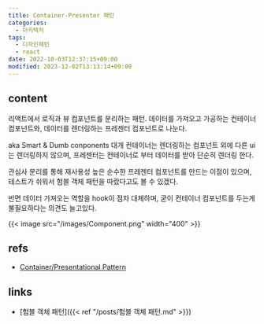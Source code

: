 ```yaml
---
title: Container-Presenter 패턴
categories:
  - 아키텍처
tags:
  - 디자인패턴
  - react
date: 2022-10-03T12:37:15+09:00
modified: 2023-12-02T13:13:14+09:00
---
```


## content
리액트에서 로직과 뷰 컴포넌트를 분리하는 패턴. 데이터를 가져오고 가공하는 컨테이너 컴포넌트와, 데이터를 렌더링하는 프레젠터 컴포넌트로 나눈다. 

aka Smart & Dumb conponents
대개 컨테이너는 렌더링하는 컴포넌트 외에 다른 ui는 렌더링하지 않으며, 프레젠터는 컨테이너로 부터 데이터를 받아 단순히 렌더링 한다.

관심사 분리를 통해 재사용성 높은 순수한 프레젠터 컴포넌트를 만드는 이점이 있으며, 테스트가 쉬워서 험블 객체 패턴을 따랐다고도 볼 수 있겠다.

반면 데이터 가져오는 역할을 hook이 점차 대체하며, 굳이 컨테이너 컴포넌트를 두는게 불필요하다는 의견도 늘고있다.

{{< image src="/images/Component.png" width="400" >}}


## refs
- [Container/Presentational Pattern](https://www.patterns.dev/posts/presentational-container-pattern/)


## links
- [험블 객체 패턴]({{< ref "/posts/험블 객체 패턴.md" >}})
